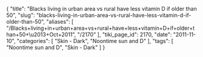 {
    "title": "Blacks living in urban area vs rural have less vitamin D if older than 50",
    "slug": "blacks-living-in-urban-area-vs-rural-have-less-vitamin-d-if-older-than-50",
    "aliases": [
        "/Blacks+living+in+urban+area+vs+rural+have+less+vitamin+D+if+older+than+50+\u2013+Oct+2011",
        "/2170"
    ],
    "tiki_page_id": 2170,
    "date": "2011-11-10",
    "categories": [
        "Skin - Dark",
        "Noontime sun and D"
    ],
    "tags": [
        "Noontime sun and D",
        "Skin - Dark"
    ]
}